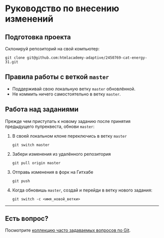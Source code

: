 # Руководство по внесению изменений

## Подготовка проекта

Склонируй репозиторий на свой компьютер:

```shell
git clone git@github.com:htmlacademy-adaptive/2450769-cat-energy-31.git
```

## Правила работы с веткой `master`

* Поддерживай свою локальную ветку `master` обновлённой.
* Не коммить ничего самостоятельно в ветку `master`.

## Работа над заданиями

Прежде чем приступать к новому заданию после принятия предыдущего пулреквеста, обнови `master`:

1. В своей локальном клоне переключись в ветку `master`

	```shell
	git switch master
	```

2. Забери изменения из удалённого репозитория

	```shell
	git pull origin master
	```

3. Отправь изменения в форк на Гитхабе

	```shell
	git push
	```

4. Когда обновишь `master`, создай и перейди в ветку нового задания:

	```shell
	git switch -с <имя_новой_ветки>
	```

---

## Есть вопрос?

Посмотрите [коллекцию часто задаваемых вопросов по Git](http://firstaidgit.ru).
